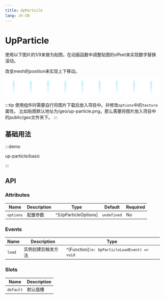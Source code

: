 ```yaml
---
title: UpParticle
lang: zh-CN
---
```


# UpParticle

使用以下图片的1/9来做为贴图，在动画函数中调整贴图的offset来实现数字替换滚动。

改变mesh的position来实现上下移动。

![alt](/geo/up-particle.png)

:::tip
使用组件时需要自行将图片下载后放入项目中。并修改`options`中的`texture`属性。
比如贴图默认地址为/geo/up-particle.png，那么需要将图片放入项目中的public/geo文件夹下。
:::

## 基础用法

:::demo

up-particle/basic

:::

## API

### Attributes

| Name      | Description | Type                 | Default     | Required |
| --------- | ----------- | -------------------- | ----------- | -------- |
| `options` | 配置参数    | ^[UpParticleOptions] | `undefined` | No       |

### Events

| Name   | Description        | Type                                          |
| ------ | ------------------ | --------------------------------------------- |
| `load` | 实例创建后触发方法 | ^[Function]`(e: UpParticleLoadEvent) => void` |

### Slots

| Name      | Description |
| --------- | ----------- |
| `default` | 默认插槽    |

